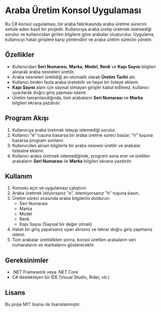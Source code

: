 # Araba Üretim Konsol Uygulaması

Bu C# konsol uygulaması, bir araba fabrikasında araba üretme sürecini simüle eden basit bir projedir. Kullanıcıya araba üretip üretmek istemediği sorulur ve kullanıcıdan girilen bilgilere göre arabalar oluşturulur. Uygulama, kullanıcıyı hatalı girişlere karşı yönlendirir ve araba üretim sürecini yönetir.

## Özellikler
- Kullanıcıdan **Seri Numarası**, **Marka**, **Model**, **Renk** ve **Kapı Sayısı** bilgileri alınarak araba nesneleri üretilir.
- Araba nesneleri üretildiği an otomatik olarak **Üretim Tarihi** alır.
- Kullanıcı birden fazla araba üretebilir ve hepsi bir listeye eklenir.
- **Kapı Sayısı** alanı için sayısal olmayan girişler kabul edilmez, kullanıcı uyarılarak doğru giriş yapması istenir.
- Üretim tamamlandığında, tüm arabaların **Seri Numarası** ve **Marka** bilgileri ekrana yazdırılır.

## Program Akışı
1. Kullanıcıya araba üretmek isteyip istemediği sorulur.
2. Kullanıcı "e" tuşuna basarsa bir araba üretme süreci başlar, "h" tuşuna basarsa program sonlanır.
3. Kullanıcıdan alınan bilgilerle bir araba nesnesi üretilir ve arabalar listesine eklenir.
4. Kullanıcı araba üretmek istemediğinde, program sona erer ve üretilen arabaların **Seri Numarası** ile **Marka** bilgileri ekrana yazdırılır.

## Kullanım
1. Konsolu açın ve uygulamayı çalıştırın.
2. Araba üretmek istiyorsanız "e", istemiyorsanız "h" tuşuna basın.
3. Üretim süreci sırasında araba bilgilerini doldurun:
    - Seri Numarası
    - Marka
    - Model
    - Renk
    - Kapı Sayısı (Sayısal bir değer olmalı)
4. Hatalı bir giriş yaparsanız uyarı alırsınız ve tekrar doğru giriş yapmanız istenir.
5. Tüm arabalar üretildikten sonra, konsol üretilen arabaların seri numaralarını ve markalarını gösterecektir.

## Gereksinimler
- .NET Framework veya .NET Core
- C# destekleyen bir IDE (Visual Studio, Rider, vb.)

## Lisans
Bu proje MIT lisansı ile lisanslanmıştır.
